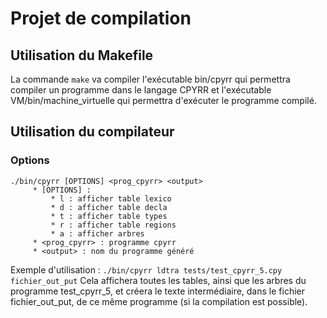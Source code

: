 # Projet de compilation

## Utilisation du Makefile

La commande `make` va compiler l'exécutable bin/cpyrr qui permettra compiler un
programme dans le langage CPYRR et l'exécutable VM/bin/machine_virtuelle qui
permettra d'exécuter le programme compilé.

## Utilisation du compilateur

### Options
```
./bin/cpyrr [OPTIONS] <prog_cpyrr> <output>
     * [OPTIONS] :
         * l : afficher table lexico
         * d : afficher table decla
         * t : afficher table types
         * r : afficher table regions
         * a : afficher arbres
     * <prog_cpyrr> : programme cpyrr
     * <output> : nom du programme généré
```
Exemple d'utilisation : `./bin/cpyrr ldtra tests/test_cpyrr_5.cpy fichier_out_put`
Cela affichera toutes les tables, ainsi que les arbres du programme test_cpyrr_5,
et créera le texte intermédiaire, dans le fichier fichier_out_put, de ce même programme (si la compilation est possible).
